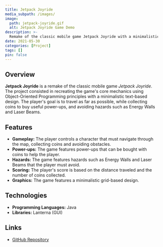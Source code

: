 ```yaml
---
title: Jetpack Joyride
media_subpath: /images/
image:
  path: jetpack-joyride.gif
  alt: Jetpack Joyride Game Demo
description: >-
  Remake of the classic mobile game Jetpack Joyride with a minimalistic text-based design.
date: 2021-05-30
categories: [Project]
tags: []
pin: false
---
```


## Overview

**Jetpack Joyride** is a remake of the classic mobile game *Jetpack Joyride*. The project consisted in recreating the game's core mechanics using Object-Oriented Programming principles with a minimalistic text-based design. The player's goal is to travel as far as possible, while collecting coins to buy useful power-ups, and avoiding hazards such as Energy Walls and Laser Beams.

## Features

- **Gameplay:** The player controls a character that must navigate through the map, collecting coins and avoiding obstacles.
- **Power-ups:** The game features power-ups that can be bought with coins to help the player.
- **Hazards:** The game features hazards such as Energy Walls and Laser Beams that the player must avoid.
- **Scoring:** The player's score is based on the distance traveled and the number of coins collected.
- **Graphics:** The game features a minimalistic grid-based design.

## Technologies

- **Programming Languages:** Java
- **Libraries:** Lanterna (GUI)

## Links

- [GitHub Repository](https://github.com/xico2001pt/lpoo-jetpack-joyride)

